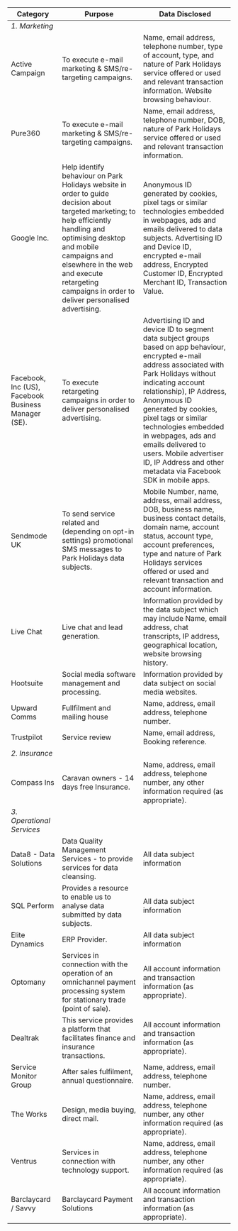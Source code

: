 | Category| Purpose| Data Disclosed|
| ------------- | ---------- | ---------- |
| *1. Marketing* |
| Active Campaign| To execute e-mail marketing & SMS/re-targeting campaigns.| Name, email address, telephone number, type of account, type, and nature of Park Holidays service offered or used and relevant transaction information. Website browsing behaviour.|
| Pure360| To execute e-mail marketing & SMS/re-targeting campaigns.| Name, email address, telephone number, DOB, nature of Park Holidays service offered or used and relevant transaction information.|
| Google Inc.| Help identify behaviour on Park Holidays website in order to guide decision about targeted marketing; to help efficiently handling and optimising desktop and mobile campaigns and elsewhere in the web and execute retargeting campaigns in order to deliver personalised advertising.| Anonymous ID generated by cookies, pixel tags or similar technologies embedded in webpages, ads and emails delivered to data subjects. Advertising ID and Device ID, encrypted e-mail address, Encrypted Customer ID, Encrypted Merchant ID, Transaction Value.|
| Facebook, Inc (US), Facebook Business Manager (SE).| To execute retargeting campaigns in order to deliver personalised advertising.| Advertising ID and device ID to segment data subject groups based on app behaviour, encrypted e-mail address associated with Park Holidays without indicating account relationship), IP Address, Anonymous ID generated by cookies, pixel tags or similar technologies embedded in webpages, ads and emails delivered to users. Mobile advertiser ID, IP Address and other metadata via Facebook SDK in mobile apps.|
| Sendmode UK| To send service related and (depending on opt-in settings) promotional SMS messages to Park Holidays data subjects.| Mobile Number, name, address, email address, DOB, business name, business contact details, domain name, account status, account type, account preferences, type and nature of Park Holidays services offered or used and relevant transaction and account information.|
| Live Chat| Live chat and lead generation.| Information provided by the data subject which may include Name, email address, chat transcripts, IP address, geographical location, website browsing history.|
| Hootsuite| Social media software management and processing.| Information provided by data subject on social media websites.|
| Upward Comms| Fullfilment and mailing house| Name, address, email address, telephone number.|
| Trustpilot| Service review | Name, email address, Booking reference.|
| *2. Insurance* |
| Compass Ins| Caravan owners - 14 days free Insurance.| Name, address, email address, telephone number, any other information required (as appropriate).|
| *3. Operational Services* |
| Data8 - Data Solutions | Data Quality Management Services - to provide services for data cleansing.| All data subject information |
| SQL Perform | Provides a resource to enable us to analyse data submitted by data subjects.| All data subject information |
| Elite Dynamics | ERP Provider.| All data subject information |
| Optomany | Services in connection with the operation of an omnichannel payment processing system for stationary trade (point of sale).| All account information and transaction information (as appropriate). |
| Dealtrak | This service provides a platform that facilitates finance and insurance transactions.| All account information and transaction information (as appropriate). |
| Service Monitor Group | After sales fulfilment, annual questionnaire.| Name, address, email address, telephone number. |
| The Works | Design, media buying, direct mail.| Name, address, email address, telephone number, any other information required (as appropriate). |
| Ventrus| Services in connection with technology support.| Name, address, email address, telephone number, any other information required (as appropriate). |
| Barclaycard / Savvy| Barclaycard Payment Solutions| All account information and transaction information (as appropriate). |
